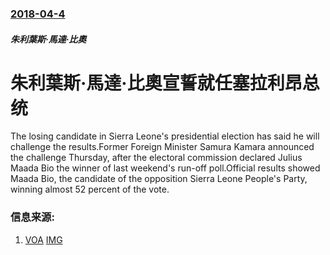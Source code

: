 ### [2018-04-4](/news/2018/04/4/index.md)

##### 朱利葉斯·馬達·比奧
# 朱利葉斯·馬達·比奧宣誓就任塞拉利昂总统 

The losing candidate in Sierra Leone's presidential election has said he will challenge the results.Former Foreign Minister Samura Kamara announced the challenge Thursday, after the electoral commission declared Julius Maada Bio the winner of last weekend's run-off poll.Official results showed Maada Bio, the candidate of the opposition Sierra Leone People's Party, winning almost 52 percent of the vote.


### 信息来源:

1. [VOA](https://www.voanews.com/a/sierra-leone-swears-in-opposition-leader-as-new-president/4333633.html) [IMG](https://media.voltron.voanews.com/Drupal/01live-166/2019-04/B4399795-D932-4C2D-BAD4-C2C25AC10B82.jpg)
